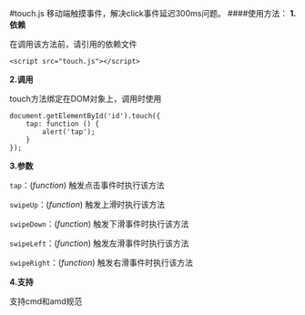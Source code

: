 #touch.js
移动端触摸事件，解决click事件延迟300ms问题。
####使用方法：
**1.依赖**

在调用该方法前，请引用的依赖文件
```
<script src="touch.js"></script>
```
**2.调用**

touch方法绑定在DOM对象上，调用时使用
```
document.getElementById('id').touch({
	tap: function () {
		alert('tap');
	}
});
```
**3.参数**

`tap`：(*function*) 触发点击事件时执行该方法

`swipeUp`：(*function*) 触发上滑时执行该方法

`swipeDown`：(*function*) 触发下滑事件时执行该方法

`swipeLeft`：(*function*) 触发左滑事件时执行该方法

`swipeRight`：(*function*) 触发右滑事件时执行该方法

 **4.支持**
 
 支持cmd和amd规范